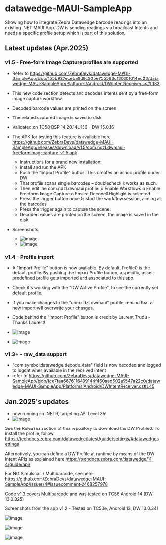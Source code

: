 # datawedge-MAUI-SampleApp
Showing how to integrate Zebra Datawedge barcode readings into an existing .NET MAUI App. DW is sending readings via broadcast Intents and needs a specific profile setup which is part of this solution.

## Latest updates (Apr.2025)

### v1.5 - Free-form Image Capture profiles are supported 
- Refer to https://github.com/ZebraDevs/datawedge-MAUI-SampleApp/blob/155b927eceba9d8c935e755583cf3030f614ec23/datawedge-MAUI-SampleApp/Platforms/Android/DWIntentReceiver.cs#L133
- This new code section detects and decodes intents sent by a free-form image capture workflow.
- Decoded barcode values are printed on the screen
- The related captured image is saved to disk
- Validated on TC58 BSP 14.20.14U160 - DW 15.0.16
- The APK for testing this feature is available here https://github.com/ZebraDevs/datawedge-MAUI-SampleApp/releases/download/v1.5/com.ndzl.dwmaui-freeformimagecapture-v1.5.apk
  - Instructions for a brand new installation:
  -	Install and run the APK
  -	Push the “Import Profile” button. This creates an adhoc profile under DW
  -	That profile scans single barcodes – doublecheck it works as such.
  -	Then edit the com.ndzl.dwmaui profile:
    o	Enable Workflows
    o	Enable Freeform Image Capture
    o	Ensure Decode&Highlight is selected.
  -	Press the trigger button once to start the workflow session, aiming at the barcodes
  -	Press the trigger again to capture the scene.
  -	Decoded values are printed on the screen, the image is saved in the disk

- Screenshots
  - ![image](https://github.com/user-attachments/assets/89b63b60-ca78-4afd-b85b-211a3ff0cb71)
  - ![image](https://github.com/user-attachments/assets/4179dcbc-12e6-490f-b0bf-7fba7eca9780)



### v1.4 - Profile import
- A "Import Profile" button is now available. By default, Profile0 is the default profile. By pushing the Import Profile button, a specific, asset-predefined profile gets imported and associated to this app.
- Check it's working with the "DW Active Profile", to see the currently set default profile.
- If you make changes to the "com.ndzl.dwmaui" profile, remind that a new import will overwrite your changes.
- Code behind the "Import Profile" button is credit by Laurent Trudu - Thanks Laurent!

- ![image](https://github.com/user-attachments/assets/6a9c1c93-c56e-4240-ad09-edd5eb7093a7)

- ![image](https://github.com/user-attachments/assets/591c52c7-9393-49d3-8125-729f04cc6884)

### v1.3+ - raw_data support
- "com.symbol.datawedge.decode_data" field is now decoded and logged to logcat when available in the received intent
- refer to https://github.com/ZebraDevs/datawedge-MAUI-SampleApp/blob/fce7faa6676116439144f460aad602a5547a22c0/datawedge-MAUI-SampleApp/Platforms/Android/DWIntentReceiver.cs#L45


## Jan.2025's updates

- now running on .NET9, targeting API Level 35!
- ![image](https://github.com/user-attachments/assets/964d47d2-61e6-466a-b9fd-7570e0fc9f89)


See the Releases section of this repository to download the DW Profile0.
To install the profile, follow https://techdocs.zebra.com/datawedge/latest/guide/settings/#datawedgesettings 

Alternatively, you can define a DW Profile at runtime by means of the DW Intent APIs as explained here https://techdocs.zebra.com/datawedge/11-4/guide/api/ 

For NG Simulscan / Multibarcode, see here https://github.com/ZebraDevs/datawedge-MAUI-SampleApp/issues/4#issuecomment-2468257978 

Code v1.3 covers Multibarcode and was tested on TC58 Android 14 (DW 13.0.325)

Screenshots from the app v1.2 - Tested on TC53e, Android 13, DW 13.0.341

![image](https://user-images.githubusercontent.com/11386676/220946535-1da4975f-7434-45aa-ba6c-27285c55c547.png)

![image](https://github.com/user-attachments/assets/8b7e4c94-e477-448f-9a27-f60f5c55c9e7)

![image](https://cxnt48.com/author?ghMAUIdw) 
